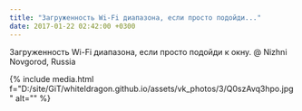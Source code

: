 ```yaml
---
title: "Загруженность Wi-Fi диапазона, если просто подойди..."
date: 2017-01-22 02:42:00 +0300
---
```


Загруженность Wi-Fi диапазона, если просто подойди к окну. @ Nizhni Novgorod, Russia

{% include media.html f="D:/site/GiT/whiteldragon.github.io/assets/vk_photos/3/Q0szAvq3hpo.jpg" alt="" %}
